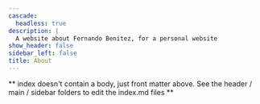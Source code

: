 ```yaml
---
cascade:
  headless: true
description: |
  A website about Fernando Benitez, for a personal website
show_header: false
sidebar_left: false
title: About
---
```


** index doesn't contain a body, just front matter above.
See the header / main / sidebar folders to edit the index.md files **
